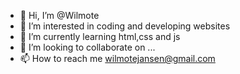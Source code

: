 - 👋 Hi, I’m @Wilmote
- 👀 I’m interested in coding and developing websites
- 🌱 I’m currently learning html,css and js
- 💞️ I’m looking to collaborate on ...
- 📫 How to reach me wilmotejansen@gmail.com

<!---
Wilmote/Wilmote is a ✨ special ✨ repository because its `README.md` (this file) appears on your GitHub profile.
You can click the Preview link to take a look at your changes.
--->
